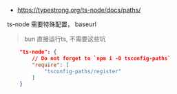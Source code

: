 * https://typestrong.org/ts-node/docs/paths/

ts-node 需要特殊配置， baseurl

> bun 直接运行ts, 不需要这些坑

```json
	"ts-node": {
		// Do not forget to `npm i -D tsconfig-paths`
		"require": [
			"tsconfig-paths/register"
		]
	}
```